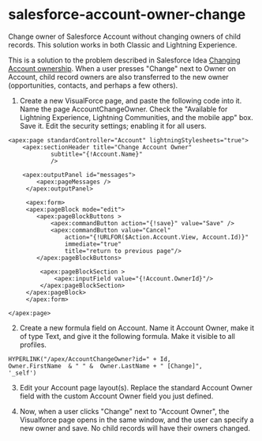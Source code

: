 # salesforce-account-owner-change
Change owner of Salesforce Account without changing owners of child records. This solution works in both Classic and Lightning Experience.

This is a solution to the problem described in Salesforce Idea [Changing Account ownership](https://success.salesforce.com/ideaView?id=08730000000BqqOAAS). When a user presses "Change" next to Owner on Account, child record owners are also transferred to the new owner (opportunities, contacts, and perhaps a few others).

1. Create a new VisualForce page, and paste the following code into it. Name the page AccountChangeOwner. Check the "Available for Lightning Experience, Lightning Communities, and the mobile app" box. Save it. Edit the security settings; enabling it for all users.

```
<apex:page standardController="Account" lightningStylesheets="true">
    <apex:sectionHeader title="Change Account Owner"
            subtitle="{!Account.Name}"
            />

    <apex:outputPanel id="messages">
        <apex:pageMessages />
     </apex:outputPanel>
     
     <apex:form>
     <apex:pageBlock mode="edit">
        <apex:pageBlockButtons > 
            <apex:commandButton action="{!save}" value="Save" />
            <apex:commandButton value="Cancel" 
                action="{!URLFOR($Action.Account.View, Account.Id)}"
                immediate="true"
                title="return to previous page"/>
        </apex:pageBlockButtons> 
             
         <apex:pageBlockSection >
             <apex:inputField value="{!Account.OwnerId}"/>
         </apex:pageBlockSection>
     </apex:pageBlock>
     </apex:form>
         
</apex:page>
```

2. Create a new formula field on Account. Name it Account Owner, make it of type Text, and give it the following formula. Make it visible to all profiles.

```
HYPERLINK("/apex/AccountChangeOwner?id=" + Id, 
Owner.FirstName  & " " &  Owner.LastName + " [Change]", 
'_self')
```

3. Edit your Account page layout(s). Replace the standard Account Owner field with the custom Account Owner field you just defined.

4. Now, when a user clicks "Change" next to "Account Owner", the Visualforce page opens in the same window, and the user can specify a new owner and save. No child records will have their owners changed.
